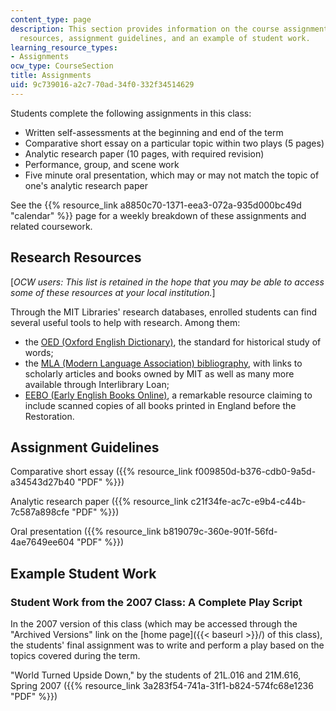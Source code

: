 ```yaml
---
content_type: page
description: This section provides information on the course assignments, research
  resources, assignment guidelines, and an example of student work.
learning_resource_types:
- Assignments
ocw_type: CourseSection
title: Assignments
uid: 9c739016-a2c7-70ad-34f0-332f34514629
---
```


Students complete the following assignments in this class:

*   Written self-assessments at the beginning and end of the term
*   Comparative short essay on a particular topic within two plays (5 pages)
*   Analytic research paper (10 pages, with required revision)
*   Performance, group, and scene work
*   Five minute oral presentation, which may or may not match the topic of one's analytic research paper

See the {{% resource_link a8850c70-1371-eea3-072a-935d000bc49d "calendar" %}} page for a weekly breakdown of these assignments and related coursework.

Research Resources
------------------

\[_OCW users: This list is retained in the hope that you may be able to access some of these resources at your local institution._\]

Through the MIT Libraries' research databases, enrolled students can find several useful tools to help with research. Among them:

*   the [OED (Oxford English Dictionary)](http://www.oed.com/), the standard for historical study of words;
*   the [MLA (Modern Language Association) bibliography](http://www.mla.org/bibliography), with links to scholarly articles and books owned by MIT as well as many more available through Interlibrary Loan;
*   [EEBO (Early English Books Online)](http://eebo.chadwyck.com/home), a remarkable resource claiming to include scanned copies of all books printed in England before the Restoration.

Assignment Guidelines
---------------------

Comparative short essay ({{% resource_link f009850d-b376-cdb0-9a5d-a34543d27b40 "PDF" %}})

Analytic research paper ({{% resource_link c21f34fe-ac7c-e9b4-c44b-7c587a898cfe "PDF" %}})

Oral presentation ({{% resource_link b819079c-360e-901f-56fd-4ae7649ee604 "PDF" %}})

Example Student Work
--------------------

### Student Work from the 2007 Class: A Complete Play Script

In the 2007 version of this class (which may be accessed through the "Archived Versions" link on the [home page]({{< baseurl >}}/) of this class), the students' final assignment was to write and perform a play based on the topics covered during the term.

"World Turned Upside Down," by the students of 21L.016 and 21M.616, Spring 2007 ({{% resource_link 3a283f54-741a-31f1-b824-574fc68e1236 "PDF" %}})